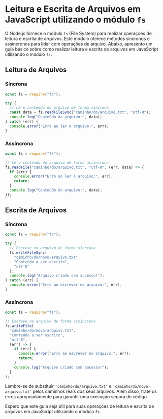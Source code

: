 # Leitura e Escrita de Arquivos em JavaScript utilizando o módulo `fs`

O Node.js fornece o módulo `fs` (File System) para realizar operações de leitura e escrita de arquivos. Este módulo oferece métodos síncronos e assíncronos para lidar com operações de arquivo. Abaixo, apresento um guia básico sobre como realizar leitura e escrita de arquivos em JavaScript utilizando o módulo `fs`.

## Leitura de Arquivos

### Síncrona

```javascript
const fs = require("fs");

try {
  // Lê o conteúdo do arquivo de forma síncrona
  const data = fs.readFileSync("caminho/do/arquivo.txt", "utf-8");
  console.log("Conteúdo do arquivo:", data);
} catch (err) {
  console.error("Erro ao ler o arquivo:", err);
}
```

### Assíncrona

```javascript
const fs = require("fs");

// Lê o conteúdo do arquivo de forma assíncrona
fs.readFile("caminho/do/arquivo.txt", "utf-8", (err, data) => {
  if (err) {
    console.error("Erro ao ler o arquivo:", err);
    return;
  }
  console.log("Conteúdo do arquivo:", data);
});
```

## Escrita de Arquivos

### Síncrona

```javascript
const fs = require("fs");

try {
  // Escreve no arquivo de forma síncrona
  fs.writeFileSync(
    "caminho/do/novo-arquivo.txt",
    "Conteúdo a ser escrito",
    "utf-8"
  );
  console.log("Arquivo criado com sucesso!");
} catch (err) {
  console.error("Erro ao escrever no arquivo:", err);
}
```

### Assíncrona

```javascript
const fs = require("fs");

// Escreve no arquivo de forma assíncrona
fs.writeFile(
  "caminho/do/novo-arquivo.txt",
  "Conteúdo a ser escrito",
  "utf-8",
  (err) => {
    if (err) {
      console.error("Erro ao escrever no arquivo:", err);
      return;
    }
    console.log("Arquivo criado com sucesso!");
  }
);
```

Lembre-se de substituir `'caminho/do/arquivo.txt'` e `'caminho/do/novo-arquivo.txt'` pelos caminhos reais dos seus arquivos. Além disso, trate os erros apropriadamente para garantir uma execução segura do código.

Espero que este guia seja útil para suas operações de leitura e escrita de arquivos em JavaScript utilizando o módulo `fs`.
